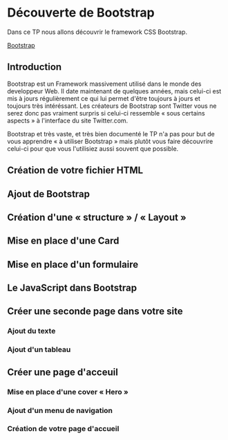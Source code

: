 # Découverte de Bootstrap

Dans ce TP nous allons découvrir le framework CSS Bootstrap.

[Bootstrap](https://getbootstrap.com/)

## Introduction

Bootstrap est un Framework massivement utilisé dans le monde des developpeur Web. Il date maintenant de quelques années, mais celui-ci est mis à jours régulièrement ce qui lui permet d'être toujours à jours et toujours très intéréssant. Les créateurs de Bootstrap sont Twitter vous ne serez donc pas vraiment surpris si celui-ci ressemble « sous certains aspects » à l'interface du site Twitter.com.

Bootstrap et très vaste, et très bien documenté le TP n'a pas pour but de vous apprendre « à utiliser Bootstrap » mais plutôt vous faire découvrire celui-ci pour que vous l'utilisiez aussi souvent que possible.

## Création de votre fichier HTML

## Ajout de Bootstrap

## Création d'une « structure » / « Layout »

## Mise en place d'une Card

## Mise en place d'un formulaire

## Le JavaScript dans Bootstrap

## Créer une seconde page dans votre site

### Ajout du texte

### Ajout d'un tableau

## Créer une page d'acceuil

### Mise en place d'une cover « Hero »

### Ajout d'un menu de navigation

### Création de votre page d'accueil
